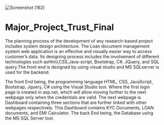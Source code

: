 ![Screenshot (162)](https://user-images.githubusercontent.com/53336152/120632309-7014b880-c486-11eb-8344-3c26edd83873.png)
# Major_Project_Trust_Final
 
 The planning process of the development of any research-based project includes system design architecture. The Loan document management system web application is an effective and visually easier way to access customer’s data. Its designing process includes the involvement of different technologies such asHtml,CSS,Java-script, Bootstrap, C#, JQuery, and SQL query.The front end is designed by using visual studio and MS SQLserver is used for the backend.
 
 The front End being, the programming language HTML, CSS, JavaScript, Bootstrap, Jquery, C# using the Visual Studio tool. Where the first login page is created in asp.net, which will allow moving further to the next webpage only when the credentials are valid. The next webpage is Dashboard containing three sections that are further linked with other webpages respectively. This Dashboard contains KYC Documents, LOAN documents, and EMI Calculator. The back End being, the Database using the MS SQL Server tool.
